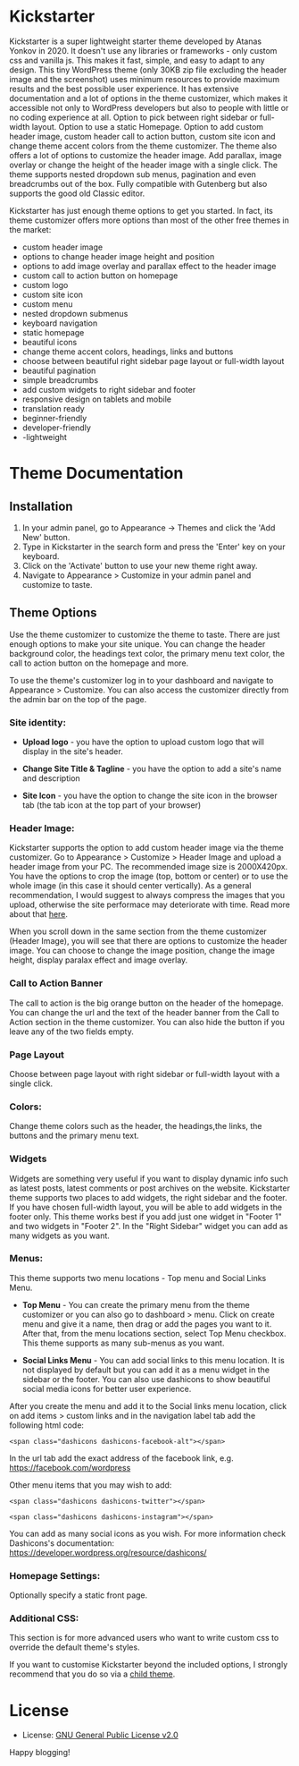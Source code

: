 # Kickstarter
Kickstarter is a super lightweight starter theme developed by Atanas Yonkov in 2020. It doesn't use any libraries or frameworks - only custom css and vanilla js. This makes it fast, simple, and easy to adapt to any design. This tiny WordPress theme (only 30KB zip file excluding the header image and the screenshot) uses minimum resources to provide maximum results and the best possible user experience. It has extensive documentation and a lot of options in the theme customizer, which makes it accessible not only to WordPress developers but also to people with little or no coding experience at all. Option to pick between right sidebar or full-width layout. Option to use a static Homepage. Option to add custom header image, custom header call to action button, custom site icon and change theme accent colors from the theme customizer. The theme also offers a lot of options to customize the header image. Add parallax, image overlay or change the height of the header image with a single click. The theme supports nested dropdown sub menus, pagination and even breadcrumbs out of the box. Fully compatible with Gutenberg but also supports the good old Classic editor.

Kickstarter has just enough theme options to get you started. In fact, its theme customizer offers more options than most of the other free themes in the market:

- custom header image
- options to change header image height and position
- options to add image overlay and parallax effect to the header image
- custom call to action button on homepage
- custom logo
- custom site icon
- custom menu
- nested dropdown submenus
- keyboard navigation
- static homepage
- beautiful icons
- change theme accent colors, headings, links and buttons
- choose between beautiful right sidebar page layout or full-width layout
- beautiful pagination
- simple breadcrumbs
- add custom widgets to right sidebar and footer
- responsive design on tablets and mobile
- translation ready
- beginner-friendly
- developer-friendly
- -lightweight

# Theme Documentation

## Installation
1. In your admin panel, go to Appearance -> Themes and click the 'Add New' button.
2. Type in Kickstarter in the search form and press the 'Enter' key on your keyboard.
3. Click on the 'Activate' button to use your new theme right away.
4. Navigate to Appearance > Customize in your admin panel and customize to taste.

## Theme Options
Use the theme customizer to customize the theme to taste. There are just enough options to make your site unique. You can change the header background color, the headings text color, the primary menu text color, the call to action button on the homepage and more. 

To use the theme's customizer log in to your dashboard and navigate to Appearance > Customize. You can also access the customizer directly from the admin bar on the top of the page.

### Site identity:

* **Upload logo** - you have the option to upload custom logo that will display in the site's header. 

* **Change Site Title & Tagline** - you have the option to add a site's name and description

* **Site Icon** - you have the option to change the site icon in the browser tab (the tab icon at the top part of your browser)

### Header Image:
Kickstarter supports the option to add custom header image via the theme customizer. Go to Appearance > Customize > Header Image and upload a header image from your PC. The recommended image size is 2000X420px. You have the options to crop the image (top, bottom or center) or to use the whole image (in this case it should center vertically). As a general recommendation, I would suggest to always compress the images that you upload, otherwise the site performace may deteriorate with time. Read more about that [here](https://rawinfopages.co.uk/squash-images-with-squoosh-to-improve-website-performance/).

When you scroll down in the same section from the theme customizer (Header Image), you will see that there are options to customize the header image. You can choose to change the image position, change the image height, display paralax effect and image overlay.

### Call to Action Banner
The call to action is the big orange button on the header of the homepage. You can change the url and the text of the header banner from the Call to Action section in the theme customizer. You can also hide the button if you leave any of the two fields empty.

### Page Layout
Choose between page layout with right sidebar or full-width layout with a single click.

### Colors: 
Change theme colors such as the header, the headings,the links, the buttons and the primary menu text.

### Widgets
Widgets are something very useful if you want to display dynamic info such as latest posts, latest comments or post archives on the website. Kickstarter theme supports two places to add widgets, the right sidebar and the footer. If you have chosen full-width layout, you will be able to add widgets in the footer only. This theme works best if you add just one widget in "Footer 1" and two widgets in "Footer 2". In the "Right Sidebar" widget you can add as many widgets as you want.

### Menus:

This theme supports two menu locations - Top menu and Social Links Menu. 

* **Top Menu** - You can create the primary menu from the theme customizer or you can also go to dashboard > menu. Click on create menu and give it a name, then drag or add the pages you want to it. After that, from the menu locations section, select Top Menu checkbox. This theme supports as many sub-menus as you want.

* **Social Links Menu** - You can add social links to this menu location. It is not displayed by default but you can add it as a menu widget in the sidebar or the footer. You can also use dashicons to show beautiful social media icons for better user experience.

After you create the menu and add it to the Social links menu location, click on add items > custom links and in the navigation label tab add the following html code: 

```<span class="dashicons dashicons-facebook-alt"></span>```

In the url tab add the exact address of the facebook link, e.g. https://facebook.com/wordpress

Other menu items that you may wish to add:

```<span class="dashicons dashicons-twitter"></span>```

```<span class="dashicons dashicons-instagram"></span>```

You can add as many social icons as you wish. For more information check Dashicons's documentation: https://developer.wordpress.org/resource/dashicons/

### Homepage Settings:
Optionally specify a static front page.

### Additional CSS:
This section is for more advanced users who want to write custom css to override the default theme's styles.

If you want to customise Kickstarter beyond the included options, I strongly recommend that you do so via a [child theme](http://codex.wordpress.org/Child_Themes).

# License
* License: [GNU General Public License v2.0](http://www.gnu.org/licenses/gpl-2.0.html)

Happy blogging!